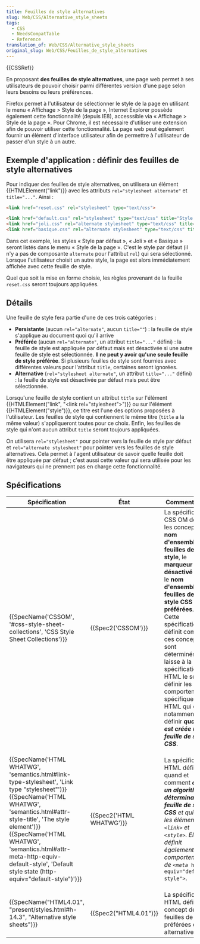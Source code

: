 ```yaml
---
title: Feuilles de style alternatives
slug: Web/CSS/Alternative_style_sheets
tags:
  - CSS
  - NeedsCompatTable
  - Reference
translation_of: Web/CSS/Alternative_style_sheets
original_slug: Web/CSS/Feuilles_de_style_alternatives
---
```

{{CSSRef}}

En proposant **des feuilles de style alternatives**, une page web permet à ses utilisateurs de pouvoir choisir parmi différentes version d'une page selon leurs besoins ou leurs préférences.

Firefox permet à l'utilisateur de sélectionner le style de la page en utilisant le menu « Affichage > Style de la page », Internet Explorer possède également cette fonctionnalité (depuis IE8), accesssible via « Affichage > Style de la page ». Pour Chrome, il est nécessaire d'utiliser une extension afin de pouvoir utiliser cette fonctionnalité. La page web peut également fournir un élément d'interface utilisateur afin de permettre à l'utilisateur de passer d'un style à un autre.

## Exemple d'application : définir des feuilles de style alternatives

Pour indiquer des feuilles de style alternatives, on utilisera un élément {{HTMLElement("link")}} avec les attributs `rel="stylesheet alternate"` et `title="..."`. Ainsi :

```html
<link href="reset.css" rel="stylesheet" type="text/css">

<link href="default.css" rel="stylesheet" type="text/css" title="Style par défaut">
<link href="joli.css" rel="alternate stylesheet" type="text/css" title="Joli">
<link href="basique.css" rel="alternate stylesheet" type="text/css" title="Basique">
```

Dans cet exemple, les styles « Style par défaut », « Joli » et « Basique » seront listés dans le menu « Style de la page ». C'est le style par défaut (il n'y a pas de composante `alternate` pour l'attribut `rel`) qui sera sélectionné. Lorsque l'utilisateur choisit un autre style, la page est alors immédiatement affichée avec cette feuille de style.

Quel que soit la mise en forme choisie, les règles provenant de la feuille `reset.css` seront toujours appliquées.

## Détails

Une feuille de style fera partie d'une de ces trois catégories :

- **Persistante** (aucun `rel="alternate"`, aucun `title=""`) : la feuille de style s'applique au document quoi qu'il arrive
- **Préférée** (aucun `rel="alternate"`, un attribut `title="..."` défini) : la feuille de style est appliquée par défaut mais est désactivée si une autre feuille de style est sélectionnée. **Il ne peut y avoir qu'une seule feuille de style préférée**. Si plusieurs feuilles de style sont fournies avec différentes valeurs pour l'attribut `title`, certaines seront ignorées.
- **Alternative** (`rel="stylesheet alternate"`, un attribut `title="..."` défini) : la feuille de style est désactivée par défaut mais peut être sélectionnée.

Lorsqu'une feuille de style contient un attribut `title` sur l'élément {{HTMLElement("link", "&lt;link rel=\"stylesheet\"&gt;")}} ou sur l'élément {{HTMLElement("style")}}, ce titre est l'une des options proposées à l'utilisateur. Les feuilles de style qui contiennent le même titre (`title` a la même valeur) s'appliqueront toutes pour ce choix. Enfin, les feuilles de style qui n'ont aucun attribut `title` seront toujours appliquées.

On utilisera `rel="stylesheet"` pour pointer vers la feuille de style par défaut et `rel="alternate stylesheet"` pour pointer vers les feuilles de style alternatives. Cela permet à l'agent utilisateur de savoir quelle feuille doit être appliquée par défaut ; c'est aussi cette valeur qui sera utilisée pour les navigateurs qui ne prennent pas en charge cette fonctionnalité.

## Spécifications

<table class="standard-table">
  <thead>
    <tr>
      <th scope="col">Spécification</th>
      <th scope="col">État</th>
      <th scope="col">Commentaires</th>
    </tr>
  </thead>
  <tbody>
    <tr>
      <td>
        {{SpecName('CSSOM', '#css-style-sheet-collections', 'CSS Style Sheet Collections')}}
      </td>
      <td>{{Spec2('CSSOM')}}</td>
      <td>
        La spécification CSS OM définit les concepts de
        <strong>nom d'ensemble de feuilles de style</strong>, le
        <strong>marqueur « désactivé »</strong> et le
        <strong>nom d'ensemble de feuilles de style CSS préférées</strong
        >.<br />Cette spécification définit comment ces concepts sont
        déterminés, elle laisse à la spécification HTML le soin de définir les
        comportements spécifiques à HTML qui doit notamment définir
        <strong><dfn>quand est créée une feuille de style CSS</dfn></strong
        >.
      </td>
    </tr>
    <tr>
      <td>
        <p>
          {{SpecName('HTML WHATWG', 'semantics.html#link-type-stylesheet', 'Link type "stylesheet"')}}<br />{{SpecName('HTML WHATWG', 'semantics.html#attr-style-title', 'The style element')}}<br />{{SpecName('HTML WHATWG', 'semantics.html#attr-meta-http-equiv-default-style', 'Default style state (http-equiv="default-style")')}}
        </p>
      </td>
      <td>{{Spec2('HTML WHATWG')}}</td>
      <td>
        La spécification HTML définit quand et comment
        <strong
          ><dfn
            >créer un algorithme déterminant la feuille de style CSS</dfn
          ></strong
        ><dfn>
          et qui gère les éléments <code>&#x3C;link></code> et
          <code>&#x3C;style></code>. Elle définit également le comportement de
          <code>&#x3C;meta </code></dfn
        ><code>http-equiv="default-style"></code>.
      </td>
    </tr>
    <tr>
      <td>
        {{SpecName("HTML4.01", "present/styles.html#h-14.3", "Alternative style sheets")}}
      </td>
      <td>{{Spec2("HTML4.01")}}</td>
      <td>
        La spécification HTML définit le concept de feuilles de style préférées
        et alternatives.
      </td>
    </tr>
  </tbody>
</table>
